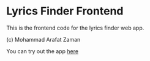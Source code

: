 # Lyrics Finder Frontend
This is the frontend code for the lyrics finder web app.

(c) Mohammad Arafat Zaman

You can try out the app [here](https://lyrics-finder-02nb.onrender.com/)
